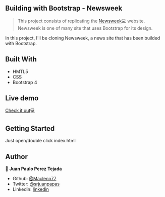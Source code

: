 ## Building with Bootstrap - Newsweek

>This project consists of replicating the <a href="https://www.newsweek.com/" target="_blank">Newsweek</a>💻 website.
Newsweek is one of many site that uses Bootstrap for its design.

In this project, I'll be cloning Newsweek, a news site that has been builded with Bootstrap.

## Built With

- HMTL5
- CSS
- Bootstrap 4

## Live demo

<a href="https://raw.githack.com/Maclenn77/Building-with-responsive-design/feature-branch/index.html" target="_blank">Check it out</a>💻

## Getting Started

Just open/double click index.html

## Author

👤 **Juan Paulo Perez Tejada**

- Github: [@Maclenn77](https://github.com/Maclenn77)
- Twitter: [@srjuanpapas](https://twitter.com/srjuanpapas)
- Linkedin: [linkedin](https://mx.linkedin.com/in/juanpaulopereztejada )
